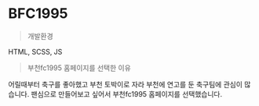 # BFC1995

>개발환경

HTML, SCSS, JS

>부천fc1995 홈페이지를 선택한 이유

어릴때부터 축구를 좋아했고 부천 토박이로 자라 부천에 연고를 둔 축구팀에 관심이 많습니다.
팬심으로 만들어보고 싶어서 부천fc1995 홈페이지를 선택했습니다.
